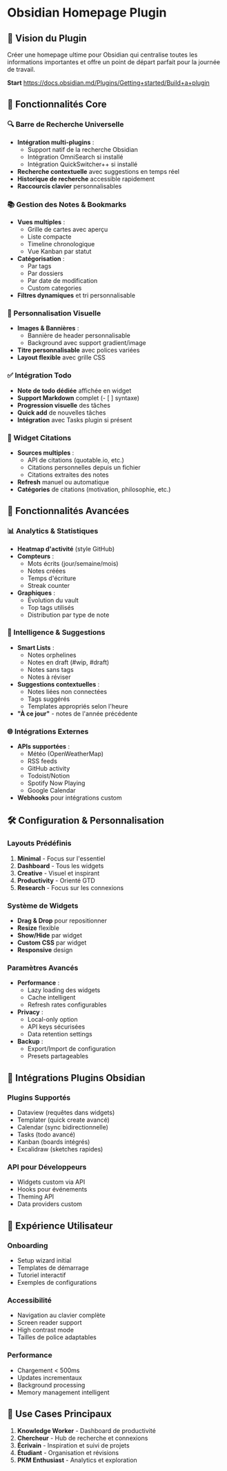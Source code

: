 # Obsidian Homepage Plugin

## 🎯 Vision du Plugin
Créer une homepage ultime pour Obsidian qui centralise toutes les informations importantes et offre un point de départ parfait pour la journée de travail.

**Start**
https://docs.obsidian.md/Plugins/Getting+started/Build+a+plugin
## 🔧 Fonctionnalités Core

### 🔍 Barre de Recherche Universelle
- **Intégration multi-plugins** :
  - Support natif de la recherche Obsidian
  - Intégration OmniSearch si installé
  - Intégration QuickSwitcher++ si installé
- **Recherche contextuelle** avec suggestions en temps réel
- **Historique de recherche** accessible rapidement
- **Raccourcis clavier** personnalisables

### 📚 Gestion des Notes & Bookmarks
- **Vues multiples** :
  - Grille de cartes avec aperçu
  - Liste compacte
  - Timeline chronologique
  - Vue Kanban par statut
- **Catégorisation** :
  - Par tags
  - Par dossiers
  - Par date de modification
  - Custom categories
- **Filtres dynamiques** et tri personnalisable

### 🎨 Personnalisation Visuelle
- **Images & Bannières** :
  - Bannière de header personnalisable
  - Background avec support gradient/image
- **Titre personnalisable** avec polices variées
- **Layout flexible** avec grille CSS

### ✅ Intégration Todo
- **Note de todo dédiée** affichée en widget
- **Support Markdown** complet (- [ ] syntaxe)
- **Progression visuelle** des tâches
- **Quick add** de nouvelles tâches
- **Intégration** avec Tasks plugin si présent

### 💭 Widget Citations
- **Sources multiples** :
  - API de citations (quotable.io, etc.)
  - Citations personnelles depuis un fichier
  - Citations extraites des notes
- **Refresh** manuel ou automatique
- **Catégories** de citations (motivation, philosophie, etc.)

## 🚀 Fonctionnalités Avancées

### 📊 Analytics & Statistiques
- **Heatmap d'activité** (style GitHub)
- **Compteurs** :
  - Mots écrits (jour/semaine/mois)
  - Notes créées
  - Temps d'écriture
  - Streak counter
- **Graphiques** :
  - Évolution du vault
  - Top tags utilisés
  - Distribution par type de note

### 🤖 Intelligence & Suggestions
- **Smart Lists** :
  - Notes orphelines
  - Notes en draft (#wip, #draft)
  - Notes sans tags
  - Notes à réviser
- **Suggestions contextuelles** :
  - Notes liées non connectées
  - Tags suggérés
  - Templates appropriés selon l'heure
- **"À ce jour"** - notes de l'année précédente

### 🌐 Intégrations Externes
- **APIs supportées** :
  - Météo (OpenWeatherMap)
  - RSS feeds
  - GitHub activity
  - Todoist/Notion
  - Spotify Now Playing
  - Google Calendar
- **Webhooks** pour intégrations custom

## 🛠️ Configuration & Personnalisation

### Layouts Prédéfinis
1. **Minimal** - Focus sur l'essentiel
2. **Dashboard** - Tous les widgets
3. **Creative** - Visuel et inspirant
4. **Productivity** - Orienté GTD
5. **Research** - Focus sur les connexions

### Système de Widgets
- **Drag & Drop** pour repositionner
- **Resize** flexible
- **Show/Hide** par widget
- **Custom CSS** par widget
- **Responsive** design

### Paramètres Avancés
- **Performance** :
  - Lazy loading des widgets
  - Cache intelligent
  - Refresh rates configurables
- **Privacy** :
  - Local-only option
  - API keys sécurisées
  - Data retention settings
- **Backup** :
  - Export/Import de configuration
  - Presets partageables

## 🔌 Intégrations Plugins Obsidian

### Plugins Supportés
- Dataview (requêtes dans widgets)
- Templater (quick create avancé)
- Calendar (sync bidirectionnelle)
- Tasks (todo avancé)
- Kanban (boards intégrés)
- Excalidraw (sketches rapides)

### API pour Développeurs
- Widgets custom via API
- Hooks pour événements
- Theming API
- Data providers custom

## 📱 Expérience Utilisateur

### Onboarding
- Setup wizard initial
- Templates de démarrage
- Tutoriel interactif
- Exemples de configurations

### Accessibilité
- Navigation au clavier complète
- Screen reader support
- High contrast mode
- Tailles de police adaptables

### Performance
- Chargement < 500ms
- Updates incrementaux
- Background processing
- Memory management intelligent

## 🎯 Use Cases Principaux

1. **Knowledge Worker** - Dashboard de productivité
2. **Chercheur** - Hub de recherche et connexions
3. **Écrivain** - Inspiration et suivi de projets
4. **Étudiant** - Organisation et révisions
5. **PKM Enthusiast** - Analytics et exploration